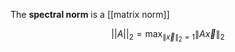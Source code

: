 The **spectral norm** is a [[matrix norm]]

$$
||A||_2 = \max_{\lVert \vec{x} \rVert_2 = 1} \lVert A \vec{x} \rVert_2
$$